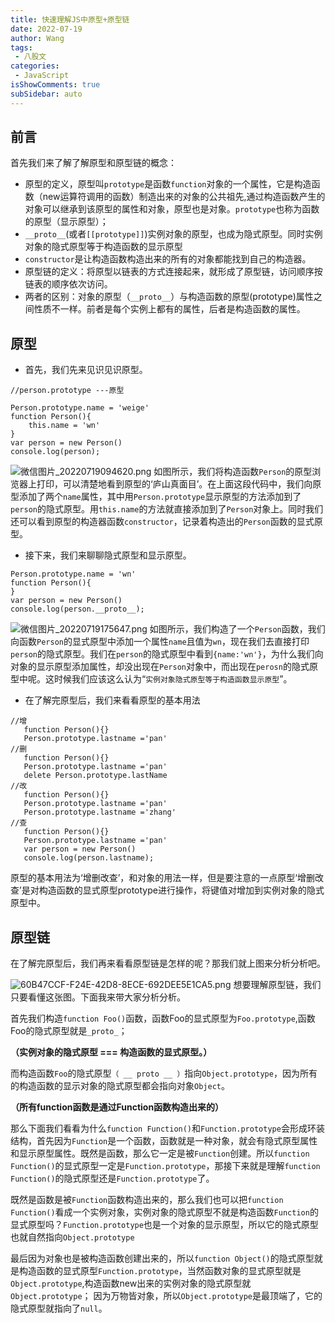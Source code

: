 ```yaml
---
title: 快速理解JS中原型+原型链 
date: 2022-07-19
author: Wang
tags:
 - 八股文
categories: 
 - JavaScript
isShowComments: true  
subSidebar: auto
---
```

## 前言
首先我们来了解了解原型和原型链的概念：
- 原型的定义，原型叫`prototype`是函数`function`对象的一个属性，它是构造函数（new运算符调用的函数）制造出来的对象的公共祖先,通过构造函数产生的对象可以继承到该原型的属性和对象，原型也是对象。`prototype`也称为函数的原型（显示原型）；
-  `__proto__`(或者`[[prototype]]`)实例对象的原型，也成为隐式原型。同时实例对象的隐式原型等于构造函数的显示原型
- `constructor`是让构造函数构造出来的所有的对象都能找到自己的构造器。
- 原型链的定义：将原型以链表的方式连接起来，就形成了原型链，访问顺序按链表的顺序依次访问。
- 两者的区别：对象的原型（`__proto__`）与构造函数的原型(prototype)属性之间性质不一样。前者是每个实例上都有的属性，后者是构造函数的属性。

## 原型
- 首先，我们先来见识见识原型。
```
//person.prototype ---原型

Person.prototype.name = 'weige'
function Person(){
    this.name = 'wn'
}
var person = new Person()
console.log(person);
```

![微信图片_20220719094620.png](https://p9-juejin.byteimg.com/tos-cn-i-k3u1fbpfcp/bd0332e109084dd29a7a72f62d2215b2~tplv-k3u1fbpfcp-watermark.image?)
    如图所示，我们将构造函数`Person`的原型浏览器上打印，可以清楚地看到原型的‘庐山真面目’。在上面这段代码中，我们向原型添加了两个`name`属性，其中用`Person.prototype`显示原型的方法添加到了`person`的隐式原型。用`this.name`的方法就直接添加到了`Person`对象上。同时我们还可以看到原型的构造器函数`constructor`，记录着构造出的`Person`函数的显式原型。
- 接下来，我们来聊聊隐式原型和显示原型。
```
Person.prototype.name = 'wn'
function Person(){
}
var person = new Person()
console.log(person.__proto__);
```

![微信图片_20220719175647.png](https://p6-juejin.byteimg.com/tos-cn-i-k3u1fbpfcp/2d5be1f94f554373855f8c9d54da41c4~tplv-k3u1fbpfcp-watermark.image?)
    如图所示，我们构造了一个`Person`函数，我们向函数`Person`的显式原型中添加一个属性`name`且值为`wn`，现在我们去直接打印`person`的隐式原型。我们在`person`的隐式原型中看到`{name:'wn'}`，为什么我们向对象的显示原型添加属性，却没出现在`Person`对象中，而出现在`perosn`的隐式原型中呢。这时候我们应该这么认为“`实例对象隐式原型等于构造函数显示原型`”。
- 在了解完原型后，我们来看看原型的基本用法
 ```
//增
    function Person(){}
    Person.prototype.lastname ='pan'
//删
    function Person(){}
    Person.prototype.lastname ='pan'
    delete Person.prototype.lastName
//改
    function Person(){}
    Person.prototype.lastname ='pan'
    Person.prototype.lastname ='zhang'
//查
    function Person(){}
    Person.prototype.lastname ='pan'
    var person = new Person()
    console.log(person.lastname);
 ``` 
 原型的基本用法为‘增删改查’，和对象的用法一样，但是要注意的一点原型‘增删改查’是对构造函数的显式原型prototype进行操作，将键值对增加到实例对象的隐式原型中。
 ## 原型链
在了解完原型后，我们再来看看原型链是怎样的呢？那我们就上图来分析分析吧。

![60B47CCF-F24E-42D8-8ECE-692DEE5E1CA5.png](https://p3-juejin.byteimg.com/tos-cn-i-k3u1fbpfcp/aef3da71e5e14bfb8b145770cfcde23a~tplv-k3u1fbpfcp-watermark.image?)
想要理解原型链，我们只要看懂这张图。下面我来带大家分析分析。

首先我们构造`function Foo()`函数，函数Foo的显式原型为`Foo.prototype`,函数Foo的隐式原型就是`_proto_`；

**（实例对象的隐式原型 === 构造函数的显式原型。）** 

而构造函数`Foo`的隐式原型`（ __ proto __ ）`指向`Object.prototype`，因为所有的构造函数的显示对象的隐式原型都会指向对象`Object`。

**（所有function函数是通过Function函数构造出来的）**

那么下面我们看看为什么`function Function()`和`Function.prototype`会形成环装结构，首先因为`Function`是一个函数，函数就是一种对象，就会有隐式原型属性和显示原型属性。既然是函数，那么它一定是被`Function`创建。所以`function Function()`的显式原型一定是`Function.prototype`，那接下来就是理解`function Function()`的隐式原型还是`Function.prototype`了。

既然是函数是被`Function`函数构造出来的，那么我们也可以把`function Function()`看成一个实例对象，实例对象的隐式原型不就是构造函数`Function`的显式原型吗？`Function.prototype`也是一个对象的显示原型，所以它的隐式原型也就自然指向`Object.prototype`

最后因为对象也是被构造函数创建出来的，所以`function Object()`的隐式原型就是构造函数的显式原型`Function.prototype`，当然函数对象的显式原型就是`Object.prototype`,构造函数new出来的实例对象的隐式原型就`Object.prototype`； 因为万物皆对象，所以`Object.prototype`是最顶端了，它的隐式原型就指向了`null`。

